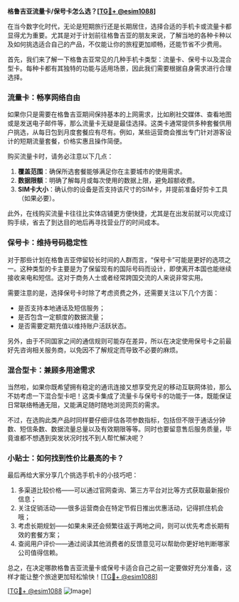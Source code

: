 **格鲁吉亚流量卡/保号卡怎么选？[[TG💪+ @esim1088](https://t.me/s/esim1088)]**

在当今数字化时代，无论是短期旅行还是长期居住，选择合适的手机卡或流量卡都显得尤为重要。尤其是对于计划前往格鲁吉亚的朋友来说，了解当地的各种卡种以及如何挑选适合自己的产品，不仅能让你的旅程更加顺畅，还能节省不少费用。

首先，我们来了解一下格鲁吉亚常见的几种手机卡类型：流量卡、保号卡以及混合型卡。每种卡都有其独特的功能与适用场景，因此我们需要根据自身需求进行合理选择。

### 流量卡：畅享网络自由

如果你只是需要在格鲁吉亚期间保持基本的上网需求，比如刷社交媒体、查看地图或是发送电子邮件等，那么流量卡无疑是最佳选择。这类卡通常提供多种套餐供用户挑选，从每日包到月度套餐应有尽有。例如，某些运营商会推出专门针对游客设计的短期流量套餐，价格实惠且操作简便。

购买流量卡时，请务必注意以下几点：
1. **覆盖范围**：确保所选套餐能够满足你在主要城市的使用需求。
2. **数据限额**：明确了解每月或每次使用的数据上限，避免超额收费。
3. **SIM卡大小**：确认你的设备是否支持该尺寸的SIM卡，并提前准备好剪卡工具（如果必要）。

此外，在线购买流量卡往往比实体店铺更方便快捷，尤其是在出发前就可以完成订购手续，省去了到达目的地后再寻找营业厅的时间成本。

### 保号卡：维持号码稳定性

对于那些计划在格鲁吉亚停留较长时间的人群而言，“保号卡”可能是更好的选项之一。这种类型的卡主要是为了保留现有的国际号码而设计，即使离开本国也能继续接收来电和短信。这对于商务人士或者经常跨国交流的人来说非常实用。

需要注意的是，选择保号卡时除了考虑资费之外，还需要关注以下几个方面：
- 是否支持本地通话及短信服务；
- 是否包含一定额度的数据流量；
- 是否需要定期充值以维持账户活跃状态。

另外，由于不同国家之间的通信规则可能存在差异，所以在决定使用保号卡之前最好先咨询相关服务商，以免因不了解规定而导致不必要的麻烦。

### 混合型卡：兼顾多用途需求

当然啦，如果你既希望拥有稳定的通讯连接又想享受充足的移动互联网体验，那么不妨考虑一下混合型卡吧！这类卡集成了流量卡与保号卡的功能于一体，既能保证日常联络畅通无阻，又能满足随时随地浏览网页的需求。

不过，在选购此类产品时同样要仔细评估各项参数指标，包括但不限于通话分钟数、短信条数、数据流量总量以及有效期限等等。同时也要留意售后服务质量，毕竟谁都不想遇到突发状况时找不到人帮忙解决呢？

### 小贴士：如何找到性价比最高的卡？

最后再给大家分享几个挑选手机卡的小技巧吧：
1. 多渠道比较价格——可以通过官网查询、第三方平台对比等方式获取最新报价信息；
2. 关注促销活动——很多运营商会在特定节假日推出优惠活动，记得抓住机会哦；
3. 考虑长期规划——如果未来还会频繁往返于两地之间，则可以优先考虑长期有效的套餐方案；
4. 查阅用户评价——通过阅读其他消费者的反馈意见可以帮助你更好地判断哪家公司值得信赖。

总之，在决定哪款格鲁吉亚流量卡或保号卡适合自己之前一定要做好充分准备，这样才能让整个旅途更加轻松愉快！[[TG💪+ @esim1088](https://t.me/s/esim1088)]

[[TG💪+ @esim1088](https://t.me/s/esim1088) ![Image](https://i.postimg.cc/4NQfJmqS/Snipaste-2025-05-13-00-14-12.png)]